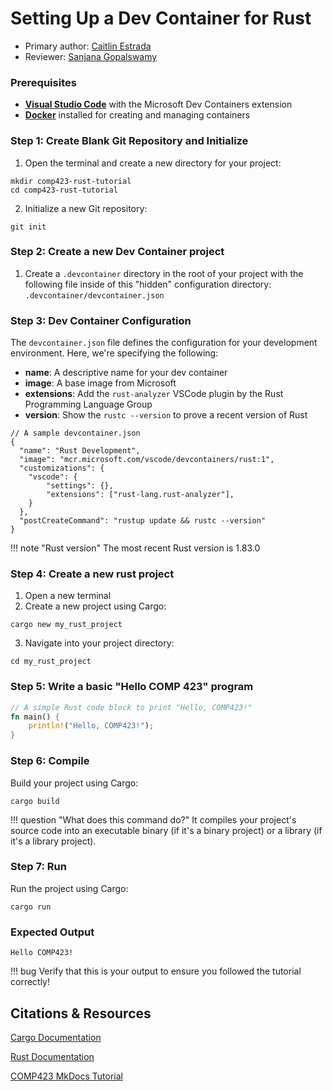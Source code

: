 # Setting Up a Dev Container for Rust

* Primary author: [Caitlin Estrada](https://github.com/caitlinestrada27)
* Reviewer: [Sanjana Gopalswamy](https://github.com/sgopal08)

### Prerequisites
* [**Visual Studio Code**](https://code.visualstudio.com/) with the Microsoft Dev Containers extension
* [**Docker**](https://www.docker.com/products/docker-desktop/) installed for creating and managing containers


### Step 1: Create Blank Git Repository and Initialize 
1. Open the terminal and create a new directory for your project: 
```
mkdir comp423-rust-tutorial
cd comp423-rust-tutorial
```

2. Initialize a new Git repository:
```
git init
```

### Step 2: Create a new Dev Container project
1. Create a `.devcontainer` directory in the root of your project with the following file inside of this "hidden" configuration directory: `.devcontainer/devcontainer.json`

### Step 3: Dev Container Configuration 
The `devcontainer.json` file defines the configuration for your development environment. Here, we're specifying the following: 


* **name**: A descriptive name for your dev container 
* **image**: A base image from Microsoft 
* **extensions**: Add the `rust-analyzer` VSCode plugin by the Rust Programming Language Group
* **version**: Show the `rustc --version` to prove a recent version of Rust

```
// A sample devcontainer.json
{
  "name": "Rust Development",
  "image": "mcr.microsoft.com/vscode/devcontainers/rust:1",
  "customizations": {
    "vscode": {
        "settings": {},
        "extensions": ["rust-lang.rust-analyzer"],
    }
  },
  "postCreateCommand": "rustup update && rustc --version"
}
```

!!! note "Rust version"
    The most recent Rust version is 1.83.0

### Step 4: Create a new rust project
1. Open a new terminal
2. Create a new project using Cargo: 
```
cargo new my_rust_project 
```
3. Navigate into your project directory: 
```
cd my_rust_project
```

### Step 5: Write a basic "Hello COMP 423" program
```rust
// A simple Rust code block to print "Hello, COMP423!"
fn main() {
    println!("Hello, COMP423!");
}
```

### Step 6: Compile
Build your project using Cargo: 
``` 
cargo build
```
!!! question "What does this command do?"
    It compiles your project's source code into an executable binary (if it's a binary project) or a library (if it's a library project).


### Step 7: Run 
Run the project using Cargo:
```
cargo run
```

### Expected Output
```
Hello COMP423!
```
!!! bug
    Verify that this is your output to ensure you followed the tutorial correctly!

## Citations & Resources
[Cargo Documentation](https://doc.rust-lang.org/cargo/guide/creating-a-new-project.html)

[Rust Documentation](https://www.rust-lang.org/learn)

[COMP423 MkDocs Tutorial](https://comp423-25s.github.io/resources/MkDocs/tutorial/#what-is-a-development-dev-container)